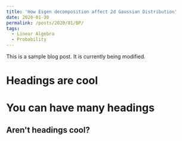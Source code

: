 ```yaml
---
title: 'How Eigen decomposition affect 2d Gaussian Distribution'
date: 2020-01-30
permalink: /posts/2020/01/BP/
tags:
  - Linear Algebra
  - Probability
---
```


This is a sample blog post. It is currently being modified.

Headings are cool
======

You can have many headings
======

Aren't headings cool?
------